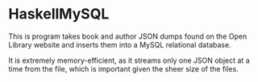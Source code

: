 # HaskellMySQL

This is program takes book and author JSON dumps found on the Open Library website
and inserts them into a MySQL relational database.

It is extremely memory-efficient, as it streams only one JSON object at a time
from the file, which is important given the sheer size of the files.